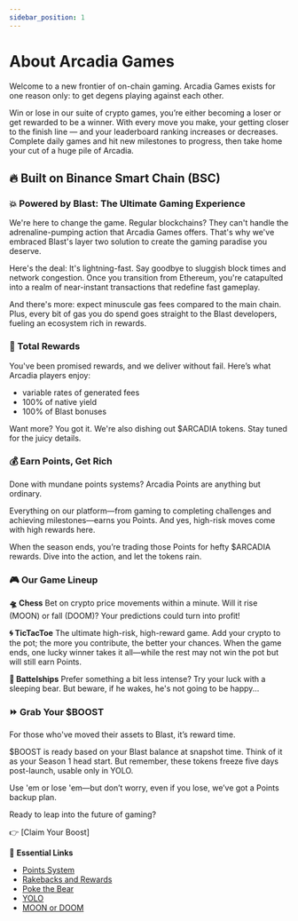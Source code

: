 ```yaml
---
sidebar_position: 1
---
```


# About Arcadia Games

Welcome to a new frontier of on-chain gaming. Arcadia Games exists for one reason only: to get degens playing against each other.

Win or lose in our suite of crypto games, you’re either becoming a loser or get rewarded to be a winner. With every move you make, your getting closer to the finish line — and your leaderboard ranking increases or decreases. Complete daily games and hit new milestones to progress, then take home your cut of a huge pile of Arcadia.

## 🔥 Built on Binance Smart Chain (BSC)

### 💥 Powered by Blast: The Ultimate Gaming Experience

We're here to change the game. Regular blockchains? They can't handle the adrenaline-pumping action that Arcadia Games offers. That's why we've embraced Blast's layer two solution to create the gaming paradise you deserve.

Here's the deal: It's lightning-fast. Say goodbye to sluggish block times and network congestion. Once you transition from Ethereum, you're catapulted into a realm of near-instant transactions that redefine fast gameplay.

And there's more: expect minuscule gas fees compared to the main chain. Plus, every bit of gas you do spend goes straight to the Blast developers, fueling an ecosystem rich in rewards.

### 💯 Total Rewards

You've been promised rewards, and we deliver without fail. Here’s what Arcadia players enjoy:

- variable rates of generated fees
- 100% of native yield
- 100% of Blast bonuses

Want more? You got it. We're also dishing out $ARCADIA tokens. Stay tuned for the juicy details.

### 💰 Earn Points, Get Rich

Done with mundane points systems? Arcadia Points are anything but ordinary.

Everything on our platform—from gaming to completing challenges and achieving milestones—earns you Points. And yes, high-risk moves come with high rewards here.

When the season ends, you’re trading those Points for hefty $ARCADIA rewards. Dive into the action, and let the tokens rain.

### 🎮 Our Game Lineup

**🛸 Chess**
Bet on crypto price movements within a minute. Will it rise (MOON) or fall (DOOM)? Your predictions could turn into profit!

**🌀 TicTacToe**
The ultimate high-risk, high-reward game. Add your crypto to the pot; the more you contribute, the better your chances. When the game ends, one lucky winner takes it all—while the rest may not win the pot but will still earn Points.

**🐻 Battelships**
Prefer something a bit less intense? Try your luck with a sleeping bear. But beware, if he wakes, he's not going to be happy...

### ⏩ Grab Your $BOOST

For those who've moved their assets to Blast, it’s reward time.

$BOOST is ready based on your Blast balance at snapshot time. Think of it as your Season 1 head start. But remember, these tokens freeze five days post-launch, usable only in YOLO.

Use 'em or lose 'em—but don’t worry, even if you lose, we’ve got a Points backup plan.

Ready to leap into the future of gaming?

👉 [Claim Your Boost]

🔗 **Essential Links**
- [Points System](#)
- [Rakebacks and Rewards](#)
- [Poke the Bear](#)
- [YOLO](#)
- [MOON or DOOM](#)